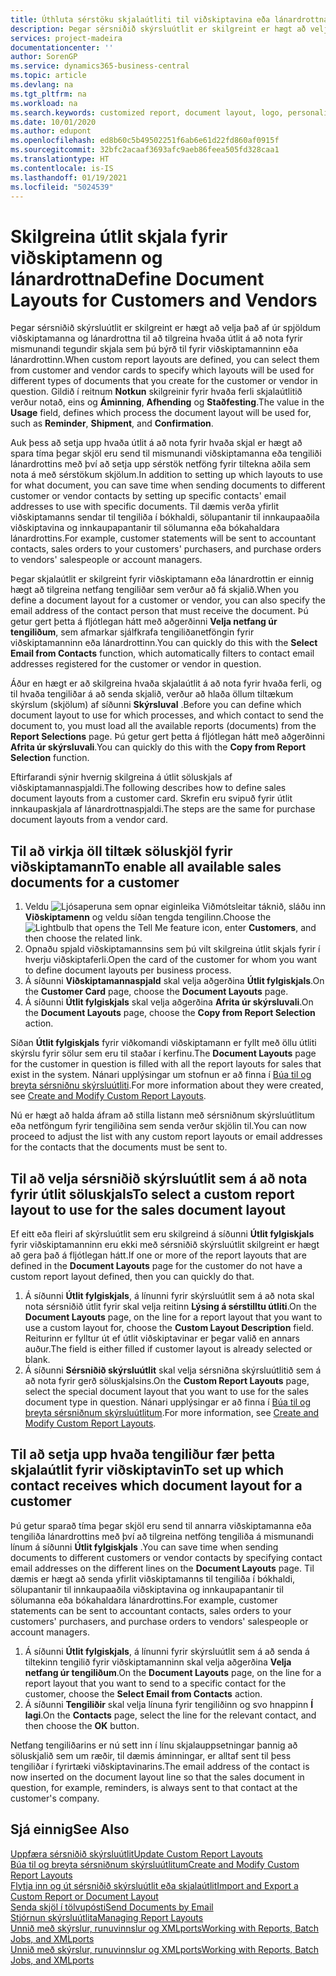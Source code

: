 ```yaml
---
title: Úthluta sérstöku skjalaútliti til viðskiptavina eða lánardrottna| Microsoft-skjöl
description: Þegar sérsniðið skýrsluútlit er skilgreint er hægt að velja það af úr spjöldum viðskiptamanna og lánardrottna til að tilgreina að valið útlit á að nota fyrir skjöl sem þú býrð til fyrir viðskiptamanninn eða lánardrottinn.
services: project-madeira
documentationcenter: ''
author: SorenGP
ms.service: dynamics365-business-central
ms.topic: article
ms.devlang: na
ms.tgt_pltfrm: na
ms.workload: na
ms.search.keywords: customized report, document layout, logo, personalize
ms.date: 10/01/2020
ms.author: edupont
ms.openlocfilehash: ed8b60c5b49502251f6ab6e61d22fd860af0915f
ms.sourcegitcommit: 32bfc2acaaf3693afc9aeb86feea505fd328caa1
ms.translationtype: HT
ms.contentlocale: is-IS
ms.lasthandoff: 01/19/2021
ms.locfileid: "5024539"
---
```

# <a name="define-document-layouts-for-customers-and-vendors"></a><span data-ttu-id="4c0fa-103">Skilgreina útlit skjala fyrir viðskiptamenn og lánardrottna</span><span class="sxs-lookup"><span data-stu-id="4c0fa-103">Define Document Layouts for Customers and Vendors</span></span>
<span data-ttu-id="4c0fa-104">Þegar sérsniðið skýrsluútlit er skilgreint er hægt að velja það af úr spjöldum viðskiptamanna og lánardrottna til að tilgreina hvaða útlit á að nota fyrir mismunandi tegundir skjala sem þú býrð til fyrir viðskiptamanninn eða lánardrottinn.</span><span class="sxs-lookup"><span data-stu-id="4c0fa-104">When custom report layouts are defined, you can select them from customer and vendor cards to specify which layouts will be used for different types of documents that you create for the customer or vendor in question.</span></span> <span data-ttu-id="4c0fa-105">Gildið í reitnum **Notkun** skilgreinir fyrir hvaða ferli skjalaútlitið verður notað, eins og **Áminning**, **Afhending** og **Staðfesting**.</span><span class="sxs-lookup"><span data-stu-id="4c0fa-105">The value in the **Usage** field, defines which process the document layout will be used for, such as **Reminder**, **Shipment**, and **Confirmation**.</span></span>

<span data-ttu-id="4c0fa-106">Auk þess að setja upp hvaða útlit á að nota fyrir hvaða skjal er hægt að spara tíma þegar skjöl eru send til mismunandi viðskiptamanna eða tengiliði lánardrottins með því að setja upp sérstök netföng fyrir tiltekna aðila sem nota á með sérstökum skjölum.</span><span class="sxs-lookup"><span data-stu-id="4c0fa-106">In addition to setting up which layouts to use for what document, you can save time when sending documents to different customer or vendor contacts by setting up specific contacts' email addresses to use with specific documents.</span></span> <span data-ttu-id="4c0fa-107">Til dæmis verða yfirlit viðskiptamanns sendar til tengiliða í bókhaldi, sölupantanir til innkaupaaðila viðskiptavina og innkaupapantanir til sölumanna eða bókahaldara lánardrottins.</span><span class="sxs-lookup"><span data-stu-id="4c0fa-107">For example, customer statements will be sent to accountant contacts, sales orders to your customers' purchasers, and purchase orders to vendors' salespeople or account managers.</span></span>

<span data-ttu-id="4c0fa-108">Þegar skjalaútlit er skilgreint fyrir viðskiptamann eða lánardrottin er einnig hægt að tilgreina netfang tengiliðar sem verður að fá skjalið.</span><span class="sxs-lookup"><span data-stu-id="4c0fa-108">When you define a document layout for a customer or vendor, you can also specify the email address of the contact person that must receive the document.</span></span> <span data-ttu-id="4c0fa-109">Þú getur gert þetta á fljótlegan hátt með aðgerðinni **Velja netfang úr tengiliðum**, sem afmarkar sjálfkrafa tengiliðanetföngin fyrir viðskiptamanninn eða lánardrottinn.</span><span class="sxs-lookup"><span data-stu-id="4c0fa-109">You can quickly do this with the **Select Email from Contacts** function, which automatically filters to contact email addresses registered for the customer or vendor in question.</span></span>

<span data-ttu-id="4c0fa-110">Áður en hægt er að skilgreina hvaða skjalaútlit á að nota fyrir hvaða ferli, og til hvaða tengiliðar á að senda skjalið, verður að hlaða öllum tiltækum skýrslum (skjölum) af síðunni **Skýrsluval** .</span><span class="sxs-lookup"><span data-stu-id="4c0fa-110">Before you can define which document layout to use for which processes, and which contact to send the document to, you must load all the available reports (documents) from the **Report Selections** page.</span></span> <span data-ttu-id="4c0fa-111">Þú getur gert þetta á fljótlegan hátt með aðgerðinni **Afrita úr skýrsluvali**.</span><span class="sxs-lookup"><span data-stu-id="4c0fa-111">You can quickly do this with the **Copy from Report Selection** function.</span></span>

<span data-ttu-id="4c0fa-112">Eftirfarandi sýnir hvernig skilgreina á útlit söluskjals af viðskiptamannaspjaldi.</span><span class="sxs-lookup"><span data-stu-id="4c0fa-112">The following describes how to define sales document layouts from a customer card.</span></span> <span data-ttu-id="4c0fa-113">Skrefin eru svipuð fyrir útlit innkaupaskjala af lánardrottnaspjaldi.</span><span class="sxs-lookup"><span data-stu-id="4c0fa-113">The steps are the same for purchase document layouts from a vendor card.</span></span>

## <a name="to-enable-all-available-sales-documents-for-a-customer"></a><span data-ttu-id="4c0fa-114">Til að virkja öll tiltæk söluskjöl fyrir viðskiptamann</span><span class="sxs-lookup"><span data-stu-id="4c0fa-114">To enable all available sales documents for a customer</span></span>
1. <span data-ttu-id="4c0fa-115">Veldu ![Ljósaperuna sem opnar eiginleika Viðmótsleitar](media/ui-search/search_small.png "Segðu mér hvað þú vilt gera") táknið, sláðu inn **Viðskiptamenn** og veldu síðan tengda tengilinn.</span><span class="sxs-lookup"><span data-stu-id="4c0fa-115">Choose the ![Lightbulb that opens the Tell Me feature](media/ui-search/search_small.png "Tell me what you want to do") icon, enter **Customers**, and then choose the related link.</span></span>
2. <span data-ttu-id="4c0fa-116">Opnaðu spjald viðskiptamannsins sem þú vilt skilgreina útlit skjals fyrir í hverju viðskiptaferli.</span><span class="sxs-lookup"><span data-stu-id="4c0fa-116">Open the card of the customer for whom you want to define document layouts per business process.</span></span>
3. <span data-ttu-id="4c0fa-117">Á síðunni **Viðskiptamannaspjald** skal velja aðgerðina **Útlit fylgiskjals**.</span><span class="sxs-lookup"><span data-stu-id="4c0fa-117">On the **Customer Card** page, choose the **Document Layouts** page.</span></span>
4. <span data-ttu-id="4c0fa-118">Á síðunni **Útlit fylgiskjals** skal velja aðgerðina **Afrita úr skýrsluvali**.</span><span class="sxs-lookup"><span data-stu-id="4c0fa-118">On the **Document Layouts** page, choose the **Copy from Report Selection** action.</span></span>

<span data-ttu-id="4c0fa-119">Síðan **Útlit fylgiskjals** fyrir viðkomandi viðskiptamann er fyllt með öllu útliti skýrslu fyrir sölur sem eru til staðar í kerfinu.</span><span class="sxs-lookup"><span data-stu-id="4c0fa-119">The **Document Layouts** page for the customer in question is filled with all the report layouts for sales that exist in the system.</span></span> <span data-ttu-id="4c0fa-120">Nánari upplýsingar um stofnun er að finna í [Búa til og breyta sérsniðnu skýrsluútliti](ui-how-create-custom-report-layout.md).</span><span class="sxs-lookup"><span data-stu-id="4c0fa-120">For more information about they were created, see [Create and Modify Custom Report Layouts](ui-how-create-custom-report-layout.md).</span></span>

<span data-ttu-id="4c0fa-121">Nú er hægt að halda áfram að stilla listann með sérsniðnum skýrsluútlitum eða netföngum fyrir tengiliðina sem senda verður skjölin til.</span><span class="sxs-lookup"><span data-stu-id="4c0fa-121">You can now proceed to adjust the list with any custom report layouts or email addresses for the contacts that the documents must be sent to.</span></span>

## <a name="to-select-a-custom-report-layout-to-use-for-the-sales-document-layout"></a><span data-ttu-id="4c0fa-122">Til að velja sérsniðið skýrsluútlit sem á að nota fyrir útlit söluskjals</span><span class="sxs-lookup"><span data-stu-id="4c0fa-122">To select a custom report layout to use for the sales document layout</span></span>
<span data-ttu-id="4c0fa-123">Ef eitt eða fleiri af skýrsluútlit sem eru skilgreind á síðunni **Útlit fylgiskjals** fyrir viðskiptamanninn eru ekki með sérsniðið skýrsluútlit skilgreint er hægt að gera það á fljótlegan hátt.</span><span class="sxs-lookup"><span data-stu-id="4c0fa-123">If one or more of the report layouts that are defined in the **Document Layouts** page for the customer do not have a custom report layout defined, then you can quickly do that.</span></span>

1. <span data-ttu-id="4c0fa-124">Á síðunni **Útlit fylgiskjals**, á línunni fyrir skýrsluútlit sem á að nota skal nota sérsniðið útlit fyrir skal velja reitinn **Lýsing á sérstilltu útliti**.</span><span class="sxs-lookup"><span data-stu-id="4c0fa-124">On the **Document Layouts** page, on the line for a report layout that you want to use a custom layout for, choose the **Custom Layout Description** field.</span></span> <span data-ttu-id="4c0fa-125">Reiturinn er fylltur út ef útlit viðskiptavinar er þegar valið en annars auður.</span><span class="sxs-lookup"><span data-stu-id="4c0fa-125">The field is either filled if customer layout is already selected or blank.</span></span>
2. <span data-ttu-id="4c0fa-126">Á síðunni **Sérsniðið skýrsluútlit** skal velja sérsniðna skýrsluútlitið sem á að nota fyrir gerð söluskjalsins.</span><span class="sxs-lookup"><span data-stu-id="4c0fa-126">On the **Custom Report Layouts** page, select the special document layout that you want to use for the sales document type in question.</span></span> <span data-ttu-id="4c0fa-127">Nánari upplýsingar er að finna í [Búa til og breyta sérsniðnum skýrsluútlitum](ui-how-create-custom-report-layout.md).</span><span class="sxs-lookup"><span data-stu-id="4c0fa-127">For more information, see [Create and Modify Custom Report Layouts](ui-how-create-custom-report-layout.md).</span></span>

## <a name="to-set-up-which-contact-receives-which-document-layout-for-a-customer"></a><span data-ttu-id="4c0fa-128">Til að setja upp hvaða tengiliður fær þetta skjalaútlit fyrir viðskiptavin</span><span class="sxs-lookup"><span data-stu-id="4c0fa-128">To set up which contact receives which document layout for a customer</span></span>
<span data-ttu-id="4c0fa-129">Þú getur sparað tíma þegar skjöl eru send til annarra viðskiptamanna eða tengiliða lánardrottins með því að tilgreina netföng tengiliða á mismunandi línum á síðunni **Útlit fylgiskjals** .</span><span class="sxs-lookup"><span data-stu-id="4c0fa-129">You can save time when sending documents to different customers or vendor contacts by specifying contact email addresses on the different lines on the **Document Layouts** page.</span></span> <span data-ttu-id="4c0fa-130">Til dæmis er hægt að senda yfirlit viðskiptamanns til tengiliða í bókhaldi, sölupantanir til innkaupaaðila viðskiptavina og innkaupapantanir til sölumanna eða bókahaldara lánardrottins.</span><span class="sxs-lookup"><span data-stu-id="4c0fa-130">For example, customer statements can be sent to accountant contacts, sales orders to your customers' purchasers, and purchase orders to vendors' salespeople or account managers.</span></span>

1. <span data-ttu-id="4c0fa-131">Á síðunni **Útlit fylgiskjals**, á línunni fyrir skýrsluútlit sem á að senda á tiltekinn tengilið fyrir viðskiptamanninn skal velja aðgerðina **Velja netfang úr tengiliðum**.</span><span class="sxs-lookup"><span data-stu-id="4c0fa-131">On the **Document Layouts** page, on the line for a report layout that you want to send to a specific contact for the customer, choose the **Select Email from Contacts** action.</span></span>
2. <span data-ttu-id="4c0fa-132">Á síðunni **Tengiliðir** skal velja línuna fyrir tengiliðinn og svo hnappinn **Í lagi**.</span><span class="sxs-lookup"><span data-stu-id="4c0fa-132">On the **Contacts** page, select the line for the relevant contact, and then choose the **OK** button.</span></span>

<span data-ttu-id="4c0fa-133">Netfang tengiliðarins er nú sett inn í línu skjalauppsetningar þannig að söluskjalið sem um ræðir, til dæmis áminningar, er alltaf sent til þess tengiliðar í fyrirtæki viðskiptavinarins.</span><span class="sxs-lookup"><span data-stu-id="4c0fa-133">The email address of the contact is now inserted on the document layout line so that the sales document in question, for example, reminders, is always sent to that contact at the customer's company.</span></span>

## <a name="see-also"></a><span data-ttu-id="4c0fa-134">Sjá einnig</span><span class="sxs-lookup"><span data-stu-id="4c0fa-134">See Also</span></span>  
[<span data-ttu-id="4c0fa-135">Uppfæra sérsniðið skýrsluútlit</span><span class="sxs-lookup"><span data-stu-id="4c0fa-135">Update Custom Report Layouts</span></span>](ui-update-report-layouts.md)  
[<span data-ttu-id="4c0fa-136">Búa til og breyta sérsniðnum skýrsluútlitum</span><span class="sxs-lookup"><span data-stu-id="4c0fa-136">Create and Modify Custom Report Layouts</span></span>](ui-how-create-custom-report-layout.md)  
[<span data-ttu-id="4c0fa-137">Flytja inn og út sérsniðið skýrsluútlit eða skjalaútlit</span><span class="sxs-lookup"><span data-stu-id="4c0fa-137">Import and Export a Custom Report or Document Layout</span></span>](ui-how-import-and-export-report-layout.md)  
[<span data-ttu-id="4c0fa-138">Senda skjöl í tölvupósti</span><span class="sxs-lookup"><span data-stu-id="4c0fa-138">Send Documents by Email</span></span>](ui-how-send-documents-email.md)  
[<span data-ttu-id="4c0fa-139">Stjórnun skýrsluútlita</span><span class="sxs-lookup"><span data-stu-id="4c0fa-139">Managing Report Layouts</span></span>](ui-manage-report-layouts.md)  
[<span data-ttu-id="4c0fa-140">Unnið með skýrslur, runuvinnslur og XMLports</span><span class="sxs-lookup"><span data-stu-id="4c0fa-140">Working with Reports, Batch Jobs, and XMLports</span></span>](ui-work-report.md)  
[<span data-ttu-id="4c0fa-141">Unnið með skýrslur, runuvinnslur og XMLports</span><span class="sxs-lookup"><span data-stu-id="4c0fa-141">Working with Reports, Batch Jobs, and XMLports</span></span>](ui-work-report.md)  
